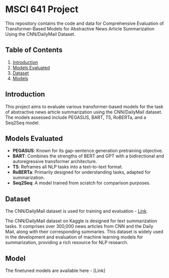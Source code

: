 # MSCI 641 Project 

This repository contains the code and data for Comprehensive Evaluation of Transformer-Based Models for Abstractive News Article Summarization Using the CNN/DailyMail Dataset.

## Table of Contents
1. [Introduction](#introduction)
2. [Models Evaluated](#models-evaluated)
3. [Dataset](#dataset)
4. [Models](#model)

## Introduction
This project aims to evaluate various transformer-based models for the task of abstractive news article summarization using the CNN/DailyMail dataset. The models assessed include PEGASUS, BART, T5, RoBERTa, and a Seq2Seq model.

## Models Evaluated
- **PEGASUS**: Known for its gap-sentence generation pretraining objective.
- **BART**: Combines the strengths of BERT and GPT with a bidirectional and autoregressive transformer architecture.
- **T5**: Reframes all NLP tasks into a text-to-text format.
- **RoBERTa**: Primarily designed for understanding tasks, adapted for summarization.
- **Seq2Seq**: A model trained from scratch for comparison purposes.

## Dataset
The CNN/DailyMail dataset is used for training and evaluation - [Link](https://www.kaggle.com/datasets/gowrishankarp/newspaper-text-summarization-cnn-dailymail/data). 

The CNN/DailyMail dataset on Kaggle is designed for text summarization tasks. It comprises over 300,000 news articles from CNN and the Daily Mail, along with their corresponding summaries. This dataset is widely used in the development and evaluation of machine learning models for summarization, providing a rich resource for NLP research.

## Model

The finetuned models are available here - [Link]
